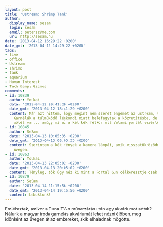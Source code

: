 ```yaml
---
layout: post
title: 'Ustream: Shrimp Tank'
author:
  display_name: sesam
  login: sesam
  email: petersz@me.com
  url: http://sesam.hu
date: '2013-04-12 16:29:22 +0200'
date_gmt: '2013-04-12 14:29:22 +0200'
tags:
- live
- office
- Ustream
- shrimp
- tank
- aquarium
- Human Interest
- Tech &amp; Gizmos
comments:
- id: 10839
  author: Youkai
  date: '2013-04-12 20:41:29 +0200'
  date_gmt: '2013-04-12 18:41:29 +0200'
  content: Már azt hittem, hogy megint nem szeret engemet az ustream, vagy a szegény
    Garnélák a túlműködő légkondi miatt belefagytak a közvetítésbe, de nem, csak ilyen
    sötét van... amúgy mi az a két kék félkör ott Valami portál vezérlő ? :P
- id: 10845
  author: SeSam
  date: '2013-04-13 10:05:35 +0200'
  date_gmt: '2013-04-13 08:05:35 +0200'
  content: Szerintem a kék fények a kamera lámpái, amik visszatükröződnek este az
    üvegen.
- id: 10863
  author: Youkai
  date: '2013-04-13 22:05:02 +0200'
  date_gmt: '2013-04-13 20:05:02 +0200'
  content: Tényleg, tök úgy néz ki mint a Portal Gun célkeresztje csak kékben :)
- id: 10879
  author: SeSam
  date: '2013-04-14 21:15:56 +0200'
  date_gmt: '2013-04-14 19:15:56 +0200'
  content: Lebuktunk!
---
```


Emlékeztek, amikor a Duna TV-n műsorzárás után egy akváriumot adtak? Nálunk a magyar iroda garnélás akváriumát lehet nézni élőben, meg időnként az üvegen át az embereket, akik elhaladnak mögötte.
